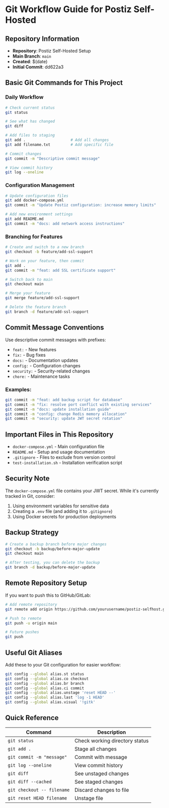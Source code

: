 # Git Workflow Guide for Postiz Self-Hosted

## Repository Information

- **Repository**: Postiz Self-Hosted Setup
- **Main Branch**: `main`
- **Created**: $(date)
- **Initial Commit**: dd622a3

## Basic Git Commands for This Project

### Daily Workflow

```bash
# Check current status
git status

# See what has changed
git diff

# Add files to staging
git add .                    # Add all changes
git add filename.txt         # Add specific file

# Commit changes
git commit -m "Descriptive commit message"

# View commit history
git log --oneline
```

### Configuration Management

```bash
# Update configuration files
git add docker-compose.yml
git commit -m "Update Postiz configuration: increase memory limits"

# Add new environment settings
git add README.md
git commit -m "docs: add network access instructions"
```

### Branching for Features

```bash
# Create and switch to a new branch
git checkout -b feature/add-ssl-support

# Work on your feature, then commit
git add .
git commit -m "feat: add SSL certificate support"

# Switch back to main
git checkout main

# Merge your feature
git merge feature/add-ssl-support

# Delete the feature branch
git branch -d feature/add-ssl-support
```

## Commit Message Conventions

Use descriptive commit messages with prefixes:

- `feat:` - New features
- `fix:` - Bug fixes
- `docs:` - Documentation updates
- `config:` - Configuration changes
- `security:` - Security-related changes
- `chore:` - Maintenance tasks

### Examples:
```bash
git commit -m "feat: add backup script for database"
git commit -m "fix: resolve port conflict with existing services"
git commit -m "docs: update installation guide"
git commit -m "config: change Redis memory allocation"
git commit -m "security: update JWT secret rotation"
```

## Important Files in This Repository

- `docker-compose.yml` - Main configuration file
- `README.md` - Setup and usage documentation
- `.gitignore` - Files to exclude from version control
- `test-installation.sh` - Installation verification script

## Security Note

The `docker-compose.yml` file contains your JWT secret. While it's currently tracked in Git, consider:

1. Using environment variables for sensitive data
2. Creating a `.env` file (and adding it to `.gitignore`)
3. Using Docker secrets for production deployments

## Backup Strategy

```bash
# Create a backup branch before major changes
git checkout -b backup/before-major-update
git checkout main

# After testing, you can delete the backup
git branch -d backup/before-major-update
```

## Remote Repository Setup

If you want to push this to GitHub/GitLab:

```bash
# Add remote repository
git remote add origin https://github.com/yourusername/postiz-selfhost.git

# Push to remote
git push -u origin main

# Future pushes
git push
```

## Useful Git Aliases

Add these to your Git configuration for easier workflow:

```bash
git config --global alias.st status
git config --global alias.co checkout
git config --global alias.br branch
git config --global alias.ci commit
git config --global alias.unstage 'reset HEAD --'
git config --global alias.last 'log -1 HEAD'
git config --global alias.visual '!gitk'
```

## Quick Reference

| Command | Description |
|---------|-------------|
| `git status` | Check working directory status |
| `git add .` | Stage all changes |
| `git commit -m "message"` | Commit with message |
| `git log --oneline` | View commit history |
| `git diff` | See unstaged changes |
| `git diff --cached` | See staged changes |
| `git checkout -- filename` | Discard changes to file |
| `git reset HEAD filename` | Unstage file |
